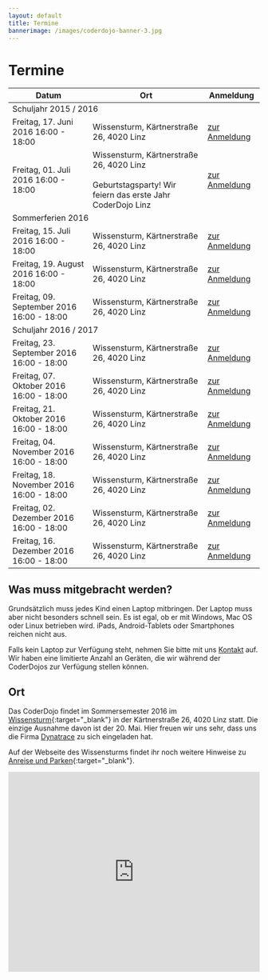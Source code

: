 ```yaml
---
layout: default
title: Termine
bannerimage: /images/coderdojo-banner-3.jpg
---
```


# Termine

<table class="table">
  <thead>
    <tr>
      <th>Datum</th>
	  <th>Ort</th>
      <th>Anmeldung</th>
    </tr>
  </thead>
  <tbody>
      <tr class="subtitle">
          <td colspan="3">Schuljahr 2015 / 2016</td>
      </tr>
	<tr>
	  <td>Freitag, 17. Juni 2016 16:00 - 18:00</td>
	  <td>Wissensturm, Kärtnerstraße 26, 4020 Linz</td>
	  <td><a href="https://www.eventbrite.de/e/coderdojo-linz-wissensturm-tickets-19903131803" target="_blank">zur Anmeldung</a></td>
	</tr>
	<tr>
	  <td>Freitag, 01. Juli 2016 16:00 - 18:00</td>
	  <td>Wissensturm, Kärtnerstraße 26, 4020 Linz<br/><br/>Geburtstagsparty! Wir feiern das erste Jahr CoderDojo Linz</td>
	  <td><a href="https://www.eventbrite.de/e/coderdojo-linz-wissensturm-tickets-19903132806" target="_blank">zur Anmeldung</a></td>
	</tr>
       <tr class="subtitle">
          <td colspan="3">Sommerferien 2016</td>
      </tr>
      <tr>
	  <td>Freitag, 15. Juli 2016 16:00 - 18:00</td>
	  <td>Wissensturm, Kärtnerstraße 26, 4020 Linz</td>
	  <td><a href="https://www.eventbrite.de/e/coderdojo-linz-wissensturm-tickets-26026374587" target="_blank">zur Anmeldung</a></td>
	</tr>
    <tr>
        <td>Freitag, 19. August 2016 16:00 - 18:00</td>
        <td>Wissensturm, Kärtnerstraße 26, 4020 Linz</td>
        <td><a href="https://www.eventbrite.de/e/coderdojo-linz-wissensturm-tickets-26026375590" target="_blank">zur Anmeldung</a></td>
    </tr>
    <tr>
        <td>Freitag, 09. September 2016 16:00 - 18:00</td>
        <td>Wissensturm, Kärtnerstraße 26, 4020 Linz</td>
        <td><a href="https://www.eventbrite.de/e/coderdojo-linz-wissensturm-tickets-26026376593" target="_blank">zur Anmeldung</a></td>
    </tr>
    <tr class="subtitle">
        <td colspan="3">Schuljahr 2016 / 2017</td>
    </tr>
    <tr>
        <td>Freitag, 23. September 2016 16:00 - 18:00</td>
        <td>Wissensturm, Kärtnerstraße 26, 4020 Linz</td>
        <td><a href="https://www.eventbrite.de/e/coderdojo-linz-wissensturm-tickets-26026377596" target="_blank">zur Anmeldung</a></td>
    </tr>
    <tr>
        <td>Freitag, 07. Oktober 2016 16:00 - 18:00</td>
        <td>Wissensturm, Kärtnerstraße 26, 4020 Linz</td>
        <td><a href="https://www.eventbrite.de/e/coderdojo-linz-wissensturm-tickets-26026378599" target="_blank">zur Anmeldung</a></td>
    </tr>
    <tr>
        <td>Freitag, 21. Oktober 2016 16:00 - 18:00</td>
        <td>Wissensturm, Kärtnerstraße 26, 4020 Linz</td>
        <td><a href="https://www.eventbrite.de/e/coderdojo-linz-wissensturm-tickets-26026379602" target="_blank">zur Anmeldung</a></td>
    </tr>
    <tr>
        <td>Freitag, 04. November 2016 16:00 - 18:00</td>
        <td>Wissensturm, Kärtnerstraße 26, 4020 Linz</td>
        <td><a href="https://www.eventbrite.de/e/coderdojo-linz-wissensturm-tickets-26026380605" target="_blank">zur Anmeldung</a></td>
    </tr>
    <tr>
        <td>Freitag, 18. November 2016 16:00 - 18:00</td>
        <td>Wissensturm, Kärtnerstraße 26, 4020 Linz</td>
        <td><a href="https://www.eventbrite.de/e/coderdojo-linz-wissensturm-tickets-26026381608" target="_blank">zur Anmeldung</a></td>
    </tr>
    <tr>
        <td>Freitag, 02. Dezember 2016 16:00 - 18:00</td>
        <td>Wissensturm, Kärtnerstraße 26, 4020 Linz</td>
        <td><a href="https://www.eventbrite.de/e/coderdojo-linz-wissensturm-tickets-26026382611" target="_blank">zur Anmeldung</a></td>
    </tr>
    <tr>
        <td>Freitag, 16. Dezember 2016 16:00 - 18:00</td>
        <td>Wissensturm, Kärtnerstraße 26, 4020 Linz</td>
        <td><a href="https://www.eventbrite.de/e/coderdojo-linz-wissensturm-tickets-26026383614" target="_blank">zur Anmeldung</a></td>
    </tr>
  </tbody>
</table>

## Was muss mitgebracht werden?

Grundsätzlich muss jedes Kind einen Laptop mitbringen. Der Laptop muss aber nicht besonders schnell sein. Es ist egal, ob er mit Windows, Mac OS oder Linux betrieben wird. iPads, Android-Tablets oder Smartphones reichen nicht aus.

Falls kein Laptop zur Verfügung steht, nehmen Sie bitte mit uns [Kontakt](http://coderdojo-linz.github.io/kontakt.html) auf. Wir haben eine limitierte Anzahl an Geräten, die wir während der CoderDojos zur Verfügung stellen können.

## Ort

Das CoderDojo findet im Sommersemester 2016 im [Wissensturm](http://www.linz.at/wissensturm/){:target="_blank"} in der Kärtnerstraße 26, 4020 Linz statt. 
Die einzige Ausnahme davon ist der 20. Mai. Hier freuen wir uns sehr, dass uns die Firma <a href="http://www.dynatrace.com/de/" target="_blank">Dynatrace</a> zu sich eingeladen hat.

Auf der Webseite des Wissensturms findet ihr noch weitere Hinweise zu [Anreise und Parken](http://www.linz.at/wissensturm/anreise.asp){:target="_blank"}.

<iframe frameborder="0" style="border: 0; width: 100%; height: 400px;" src="https://www.google.com/maps/embed/v1/place?q=Wissensturm%20Volkshochschule%20Linz%20Stadtbibliothek%2C%20K%C3%A4rntnerstra%C3%9Fe%2C%20Linz%2C%20Austria&key=AIzaSyAAgaQBWJByXn9NNkGVGGRFRxGXUWXxBXE" allowfullscreen></iframe> 
